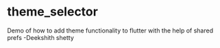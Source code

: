 # theme_selector

Demo of how to add theme functionality to flutter with the help of shared prefs
-Deekshith shetty
